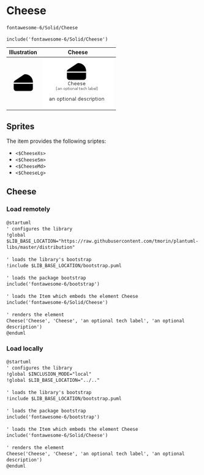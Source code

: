 # Cheese


```text
fontawesome-6/Solid/Cheese
```

```text
include('fontawesome-6/Solid/Cheese')
```



| Illustration | Cheese |
| :---: | :---: |
| ![illustration for Illustration](../../fontawesome-6/Solid/Cheese.png) | ![illustration for Cheese](../../fontawesome-6/Solid/Cheese.Local.png) |



## Sprites
The item provides the following sriptes:

- `<$CheeseXs>`
- `<$CheeseSm>`
- `<$CheeseMd>`
- `<$CheeseLg>`





## Cheese

### Load remotely
```plantuml
@startuml
' configures the library
!global $LIB_BASE_LOCATION="https://raw.githubusercontent.com/tmorin/plantuml-libs/master/distribution"

' loads the library's bootstrap
!include $LIB_BASE_LOCATION/bootstrap.puml

' loads the package bootstrap
include('fontawesome-6/bootstrap')

' loads the Item which embeds the element Cheese
include('fontawesome-6/Solid/Cheese')

' renders the element
Cheese('Cheese', 'Cheese', 'an optional tech label', 'an optional description')
@enduml
```

### Load locally
```plantuml
@startuml
' configures the library
!global $INCLUSION_MODE="local"
!global $LIB_BASE_LOCATION="../.."

' loads the library's bootstrap
!include $LIB_BASE_LOCATION/bootstrap.puml

' loads the package bootstrap
include('fontawesome-6/bootstrap')

' loads the Item which embeds the element Cheese
include('fontawesome-6/Solid/Cheese')

' renders the element
Cheese('Cheese', 'Cheese', 'an optional tech label', 'an optional description')
@enduml
```

